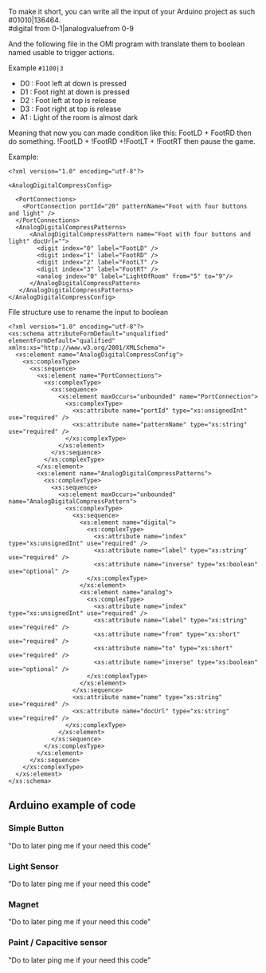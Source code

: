 To make it short, you can write all the input of your Arduino project as such #01010|136464.  
#digital from 0-1|analogvaluefrom 0-9  

And the following file in the OMI program with translate them to boolean named usable to trigger actions.

Example
```#1100|3```
- D0 : Foot left at down is pressed
- D1 : Foot right at down is pressed
- D2 : Foot left at top is release
- D3 : Foot right at top is release
- A1 : Light of the room is almost dark


Meaning that now you can made condition like this:
FootLD + FootRD then do something.
!FootLD + !FootRD +!FootLT + !FootRT then pause the game.


Example:
```
<?xml version="1.0" encoding="utf-8"?>

<AnalogDigitalCompressConfig>

  <PortConnections>
    <PortConnection portId="20" patternName="Foot with four buttons and light" />
  </PortConnections>
  <AnalogDigitalCompressPatterns>
      <AnalogDigitalCompressPattern name="Foot with four buttons and light" docUrl="">
        <digit index="0" label="FootLD" />
        <digit index="1" label="FootRD" />
        <digit index="2" label="FootLT" />
        <digit index="3" label="FootRT" />
        <analog index="0" label="LightOfRoom" from="5" to="9"/>
      </AnalogDigitalCompressPattern>
   </AnalogDigitalCompressPatterns>
</AnalogDigitalCompressConfig>
```


File structure use to rename the input to boolean
```
<?xml version="1.0" encoding="utf-8"?>
<xs:schema attributeFormDefault="unqualified" elementFormDefault="qualified" xmlns:xs="http://www.w3.org/2001/XMLSchema">
  <xs:element name="AnalogDigitalCompressConfig">
    <xs:complexType>
      <xs:sequence>
        <xs:element name="PortConnections">
          <xs:complexType>
            <xs:sequence>
              <xs:element maxOccurs="unbounded" name="PortConnection">
                <xs:complexType>
                  <xs:attribute name="portId" type="xs:unsignedInt" use="required" />
                  <xs:attribute name="patternName" type="xs:string" use="required" />
                </xs:complexType>
              </xs:element>
            </xs:sequence>
          </xs:complexType>
        </xs:element>
        <xs:element name="AnalogDigitalCompressPatterns">
          <xs:complexType>
            <xs:sequence>
              <xs:element maxOccurs="unbounded" name="AnalogDigitalCompressPattern">
                <xs:complexType>
                  <xs:sequence>
                    <xs:element name="digital">
                      <xs:complexType>
                        <xs:attribute name="index" type="xs:unsignedInt" use="required" />
                        <xs:attribute name="label" type="xs:string" use="required" />
                        <xs:attribute name="inverse" type="xs:boolean" use="optional" />
                      </xs:complexType>
                    </xs:element>
                    <xs:element name="analog">
                      <xs:complexType>
                        <xs:attribute name="index" type="xs:unsignedInt" use="required" />
                        <xs:attribute name="label" type="xs:string" use="required" />
                        <xs:attribute name="from" type="xs:short" use="required" />
                        <xs:attribute name="to" type="xs:short" use="required" />
                        <xs:attribute name="inverse" type="xs:boolean" use="optional" />
                      </xs:complexType>
                    </xs:element>
                  </xs:sequence>
                  <xs:attribute name="name" type="xs:string" use="required" />
                  <xs:attribute name="docUrl" type="xs:string" use="required" />
                </xs:complexType>
              </xs:element>
            </xs:sequence>
          </xs:complexType>
        </xs:element>
      </xs:sequence>
    </xs:complexType>
  </xs:element>
</xs:schema>
```

## Arduino example of code
###  Simple Button
"Do to later ping me if your need this code"

###  Light Sensor
"Do to later ping me if your need this code"

###  Magnet
"Do to later ping me if your need this code"

###  Paint / Capacitive sensor
"Do to later ping me if your need this code"


